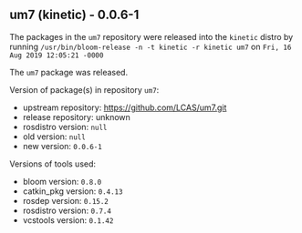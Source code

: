 ## um7 (kinetic) - 0.0.6-1

The packages in the `um7` repository were released into the `kinetic` distro by running `/usr/bin/bloom-release -n -t kinetic -r kinetic um7` on `Fri, 16 Aug 2019 12:05:21 -0000`

The `um7` package was released.

Version of package(s) in repository `um7`:

- upstream repository: https://github.com/LCAS/um7.git
- release repository: unknown
- rosdistro version: `null`
- old version: `null`
- new version: `0.0.6-1`

Versions of tools used:

- bloom version: `0.8.0`
- catkin_pkg version: `0.4.13`
- rosdep version: `0.15.2`
- rosdistro version: `0.7.4`
- vcstools version: `0.1.42`


